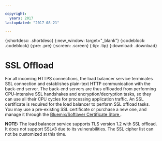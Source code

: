 ```yaml
---

copyright:
  years: 2017
lastupdated: "2017-08-21"

---
```


{:shortdesc: .shortdesc}
{:new_window: target="_blank"}
{:codeblock: .codeblock}
{:pre: .pre}
{:screen: .screen}
{:tip: .tip}
{:download: .download}

# SSL Offload

For all incoming HTTPS connections, the load balancer service terminates SSL connection and establishes plain-text HTTP communication with the back-end server. The back-end servers are thus offloaded from performing CPU-intensive SSL handshakes and encryption/decryption tasks, so they can use all their CPU cycles for processing application traffic. An SSL certificate is required for the load balancer to perform SSL offload tasks. You may use a pre-existing SSL certificate or purchase a new one, and manage it through the [Bluemix/Softlayer Certificate Store ](https://control.softlayer.com/security/sslcerts). 

**NOTE:** The load balancer service supports TLS version 1.2 with SSL offload. It does not support SSLv3 due to its vulnerabilities. The SSL cipher list can not be customized at this time. 
